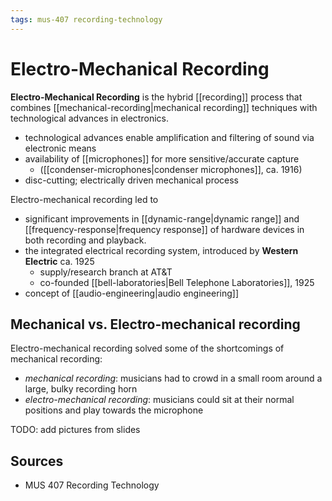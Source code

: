 ```yaml
---
tags: mus-407 recording-technology
---
```


# Electro-Mechanical Recording

**Electro-Mechanical Recording** is the hybrid [[recording]] process that combines [[mechanical-recording|mechanical recording]] techniques with technological advances in electronics.

- technological advances enable amplification and filtering of sound via electronic means
- availability of [[microphones]] for more sensitive/accurate capture
  - ([[condenser-microphones|condenser microphones]], ca. 1916)
- disc-cutting; electrically driven mechanical process

Electro-mechanical recording led to

- significant improvements in [[dynamic-range|dynamic range]] and [[frequency-response|frequency response]] of hardware devices in both recording and playback.
- the integrated electrical recording system, introduced by **Western Electric** ca. 1925
  - supply/research branch at AT&T
  - co-founded [[bell-laboratories|Bell Telephone Laboratories]], 1925
- concept of [[audio-engineering|audio engineering]]

## Mechanical vs. Electro-mechanical recording

Electro-mechanical recording solved some of the shortcomings of mechanical recording:

- _mechanical recording_: musicians had to crowd in a small room around a large, bulky recording horn
- _electro-mechanical recording_: musicians could sit at their normal positions and play towards the microphone

TODO: add pictures from slides

## Sources

- MUS 407 Recording Technology
